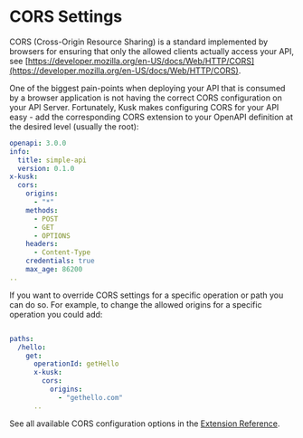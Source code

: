 # CORS Settings

CORS (Cross-Origin Resource Sharing) is a standard implemented by browsers for ensuring that only the allowed clients actually access your API,
see [https://developer.mozilla.org/en-US/docs/Web/HTTP/CORS](https://developer.mozilla.org/en-US/docs/Web/HTTP/CORS).

One of the biggest pain-points when deploying your API that is consumed by a browser application is 
not having the correct CORS configuration on your API Server. Fortunately, Kusk makes configuring CORS 
for your API easy - add the corresponding CORS extension to your
OpenAPI definition at the desired level (usually the root):

```yaml
openapi: 3.0.0
info:
  title: simple-api
  version: 0.1.0
x-kusk:
  cors:
    origins:
      - "*"
    methods:
      - POST
      - GET
      - OPTIONS
    headers:
      - Content-Type
    credentials: true
    max_age: 86200
..
```

If you want to override CORS settings for a specific operation or path you can do so. For example, to change the allowed origins for a specific operation you could add:

```yaml

paths:
  /hello:
    get:
      operationId: getHello
      x-kusk:
        cors:
          origins:
            - "gethello.com"
      ..
```

See all available CORS configuration options in the [Extension Reference](../reference/extension/#cors).